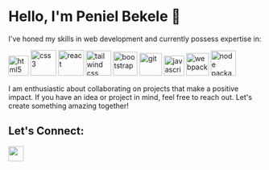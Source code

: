# Hello, I'm Peniel Bekele 👋
 
 I've honed my skills in web development and currently possess expertise in:
<div>
  <img src="https://cdn.jsdelivr.net/gh/devicons/devicon/icons/html5/html5-original.svg"  alt="html5"  width="40" height="40" /> 
  <img src="https://cdn.jsdelivr.net/gh/devicons/devicon/icons/css3/css3-original-wordmark.svg"  alt="css3"  width="51" height="51" />
  <img src="https://cdn.jsdelivr.net/gh/devicons/devicon@latest/icons/react/react-original.svg" alt="react"  width="51" height="51" / />
   <img src="https://cdn.jsdelivr.net/gh/devicons/devicon@latest/icons/tailwindcss/tailwindcss-original.svg" alt="tailwind css" width="50" height="50" />
          
  <img src="https://cdn.jsdelivr.net/gh/devicons/devicon/icons/bootstrap/bootstrap-original.svg" alt="bootstrap"  width="48" height="48"/>
    <img src="https://cdn.jsdelivr.net/gh/devicons/devicon/icons/git/git-original.svg"  alt="git"  width="45" height="45" />
  <img src="https://cdn.jsdelivr.net/gh/devicons/devicon/icons/javascript/javascript-original.svg"  alt="javascript"  width="40" height="40" /> 
          
  <img src="https://cdn.jsdelivr.net/gh/devicons/devicon@latest/icons/webpack/webpack-original.svg"  width="45" alt="webpack" height="45"/>
  <img src="https://cdn.jsdelivr.net/gh/devicons/devicon@latest/icons/npm/npm-original-wordmark.svg"  alt="node package manager" width="50" height="50" />          
          
 </div>  


I am enthusiastic about collaborating on projects that make a positive impact. If you have an idea or project in mind, feel free to reach out. Let's create something amazing together!

## Let's Connect:
 [<img src="https://cdn.jsdelivr.net/gh/devicons/devicon@latest/icons/linkedin/linkedin-original.svg" width="30" height="auto" />](https://linkedin.com/in/peniel-bekele)

